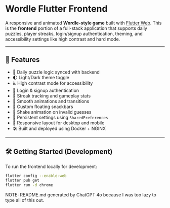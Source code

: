 # Wordle Flutter Frontend

A responsive and animated **Wordle-style game** built with [Flutter Web](https://flutter.dev/web). This is the **frontend** portion of a full-stack application that supports daily puzzles, player streaks, login/signup authentication, theming, and accessibility settings like high contrast and hard mode.

---

## 🚀 Features

- 🎯 Daily puzzle logic synced with backend
- 🌓 Light/Dark theme toggle
- ♿ High contrast mode for accessibility
- 🔐 Login & signup authentication
- 🧠 Streak tracking and gameplay stats
- 🎨 Smooth animations and transitions
- 🧪 Custom floating snackbars
- 🧩 Shake animation on invalid guesses
- 💾 Persistent settings using `SharedPreferences`
- 📱 Responsive layout for desktop and mobile
- 🛠 Built and deployed using Docker + NGINX

---

## 🛠 Getting Started (Development)

To run the frontend locally for development:

```bash
flutter config --enable-web
flutter pub get
flutter run -d chrome
```

NOTE: README.md generated by ChatGPT 4o because I was too lazy to type all of this out.